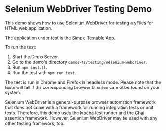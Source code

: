 <!--
 //////////////////////////////////////////////////////////////////////////////
 // @license
 // This file is part of yFiles for HTML 2.6.
 // Use is subject to license terms.
 //
 // Copyright (c) 2000-2023 by yWorks GmbH, Vor dem Kreuzberg 28,
 // 72070 Tuebingen, Germany. All rights reserved.
 //
 //////////////////////////////////////////////////////////////////////////////
-->
# Selenium WebDriver Testing Demo

This demo shows how to use [Selenium WebDriver](https://www.selenium.dev/documentation/webdriver/) for testing a yFiles for HTML web application.

The application under test is the [Simple Testable App](../application-under-test/index.html).

To run the test:

1.  Start the Demo Server.
2.  Go to the demo's directory `demos-ts/testing/selenium-webdriver`.
3.  Run `npm install`.
4.  Run the test with `npm run test`.

The test is run in Chrome and Firefox in headless mode. Please note that the tests will fail if the corresponding browser binaries cannot be found on your system.

Selenium WebDriver is a general-purpose browser automation framework that does not come with a framework for running integration tests or unit tests. Therefore, this demo uses the [Mocha](https://mochajs.org/) test runner and the [Chai](https://www.chaijs.com/) assertion framework. However, Selenium WebDriver may be used with any other testing framework, too.
